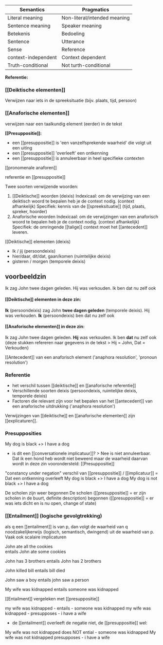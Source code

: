 | Semantics           | Pragmatics                   |
| ------------------- | ---------------------------- |
| Literal meaning     | Non-literal/intended meaning |
| Sentence meaning    | Speaker meaning              |
| Betekenis           | Bedoeling                    |
| Sentence            | Utterance                    |
| Sense               | Reference                    |
| context-independent | Context dependent            |
| Truth-conditional   | Not turth-conditional        |

**Referentie:**
### [[Deiktische elementen]]
Verwijzen naar iets in de spreeksituatie (bijv. plaats, tijd, persoon)
### [[Anaforische elementen]]
verwijzen naar een taalkundig element (eerder) in de tekst

**[[Presuppositie]]:**
- een [[presuppositie]] is 'een vanzelfsprekende waarheid' die volgt uit een uiting
- een [[presuppositie]] 'overleeft' een ontkenning
- een [[presuppositie]] is annuleerbaar in heel specifieke contexten

[[pronomenale anaforen]]




referentie en [[presuppositie]]

Twee soorten verwijzende woorden:
1. [[Deiktische]] woorden (deixis)
		Indexicaal: om de verwijzing van een deiktisch woord te bepalen heb je de context nodig. (context afhankelijk)
		Specifiek: kennis van de [[spreeksituatie]] (tijd, plaats, spreker, hoorder)
1. Anaforische woorden
		Indexicaal: om de verwijzingen van een anaforisch woord te bepalen heb je de context nodig. (context afhankelijk)
		Specifiek: de omringende [[talige]] context moet het [[antecedent]] leveren.

[[Deiktische]] elementen (deixis)
- Ik / jij (persoondeixis)
- hier/daar, dit/dat, gaan/komen (ruimtelijke deixis)
- gisteren / morgen (temporele deixis)

## voorbeeldzin
Ik zag John twee dagen geleden. Hij was verkouden. Ik ben dat nu zelf ook

#### [[Deiktische]] elementen in deze zin:
**Ik** (persoondeixis) zag John **twee dagen geleden** (temporele deixis). Hij was verkouden. **Ik** (persoondeixis) ben dat nu zelf ook

#### [[Anaforische elementen]] in deze zin:
Ik zag John twee dagen geleden. **Hij** was verkouden. Ik ben **dat** nu zelf ook
{deze stukken refereren naar gegevens in de tekst > Hij = John, Dat = Verkouden}

[[Antecedent]] van een anaforisch element ('anaphora resolution', 'pronoun resolution')


### Referentie
- het verschil tussen [[deiktische]] en [[anaforische referentie]]
- Verschillende soorten deixis (persoondeixis, ruimtelijke deixis, temporele deixis)
- Factoren die relevant zijn voor het bepalen van het [[antecedent]] van een anaforische uitdrukking ('anaphora resolution')

Verwijzingen van [[deiktische]] en [[anaforische elementen]] zijn [[explicaturen]].

### Presupposities
My dog is black +> I have a dog
- is dit een [[conversationele implicatuur]]? > Nee is niet annuleerbaar. 
Dat ik een hond heb wordt niet beweerd maar de waarheid daarvan wordt in deze zin voorondersteld: [[Presuppositie]]


"constancy under negation"
verschil van [[presuppositie]] / [[implicatuur]] = Dat een ontkenning overleeft
My dog is black +> I have a dog
My dog is not black +> I have a dog


De scholen zijn weer begonnen
De scholen ([[presuppositie]] = er zijn scholen in de buurt, definite description)
begonnen ([[presuppositie]] = er was iets dicht en is nu open, change of state)


### [[Entailment]] (logische gevolgtrekking)
als q een [[entailment]] is van p, dan volgt de waarheid van q noodzakelijkerwijs (logisch, semantisch, dwingend) uit de waarheid van p.
Vaak ook scalaire implicaturen

John ate all the cookies  
entails
John ate some cookies

John has 3 brothers
entails
John has 2 brothers

John killed bill
entails
bill died

John saw a boy
entails
john saw a person

My wife was kidnapped
entails
someone was kidnapped



[[Entailment]] vergeleken met [[presuppositie]]

my wife was kidnapped - entails - someone was kidnapped
my wife was kidnapped - presupposes - i have a wife

- de [[entailment]] overleeft de negatie niet, de [[presuppositie]] wel:

My wife was not kidnapped does NOT ential - someone was kidnapped
My wife was not kidnapped presupposes - i have a wife







